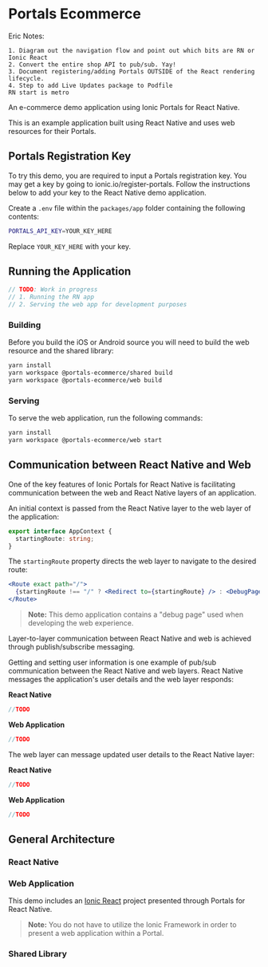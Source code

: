 # Portals Ecommerce

Eric Notes:

```
1. Diagram out the navigation flow and point out which bits are RN or Ionic React
2. Convert the entire shop API to pub/sub. Yay!
3. Document registering/adding Portals OUTSIDE of the React rendering lifecycle.
4. Step to add Live Updates package to Podfile
RN start is metro

```

An e-commerce demo application using Ionic Portals for React Native.

This is an example application built using React Native and uses web resources for their Portals.

## Portals Registration Key

To try this demo, you are required to input a Portals registration key. You may get a key by going to ionic.io/register-portals. Follow the instructions below to add your key to the React Native demo application.

Create a `.env` file within the `packages/app` folder containing the following contents:

```bash
PORTALS_API_KEY=YOUR_KEY_HERE
```

Replace `YOUR_KEY_HERE` with your key.

## Running the Application

```javascript
// TODO: Work in progress
// 1. Running the RN app
// 2. Serving the web app for development purposes
```

### Building

Before you build the iOS or Android source you will need to build the web resource and the shared library:

```bash
yarn install
yarn workspace @portals-ecommerce/shared build
yarn workspace @portals-ecommerce/web build
```

### Serving

To serve the web application, run the following commands:

```bash
yarn install
yarn workspace @portals-ecommerce/web start
```

## Communication between React Native and Web

One of the key features of Ionic Portals for React Native is facilitating communication between the web and React Native layers of an application.

An initial context is passed from the React Native layer to the web layer of the application:

```typescript
export interface AppContext {
  startingRoute: string;
}
```

The `startingRoute` property directs the web layer to navigate to the desired route:

```jsx
<Route exact path="/">
  {startingRoute !== "/" ? <Redirect to={startingRoute} /> : <DebugPage />}
</Route>
```

> **Note:** This demo application contains a "debug page" used when developing the web experience.

Layer-to-layer communication between React Native and web is achieved through publish/subscribe messaging.

Getting and setting user information is one example of pub/sub communication between the React Native and web layers. React Native messages the application's user details and the web layer responds:

**React Native**

```typescript
//TODO
```

**Web Application**

```typescript
//TODO
```

The web layer can message updated user details to the React Native layer:

**React Native**

```typescript
//TODO
```

**Web Application**

```typescript
//TODO
```

## General Architecture

### React Native

### Web Application

This demo includes an [Ionic React](https://ionicframework.com/docs/react) project presented through Portals for React Native.

> **Note:** You do not have to utilize the Ionic Framework in order to present a web application within a Portal.

### Shared Library
